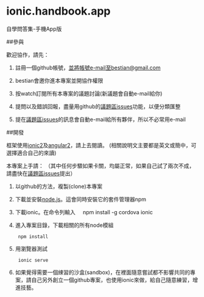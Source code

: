 # ionic.handbook.app
自學問答集-手機App版


##參與

歡迎協作，請先：

1. 註冊一個github帳號，並將帳號e-mail至bestian@gmail.com

2. bestian會邀你進本專案並開協作權限

3. 按watch訂閱所有本專案的議題討論(新議題會自動e-mail給你)

4. 提問以及錯誤回報，盡量用github的[議題區issues](https://github.com/3dw/handbook/issues)功能，以便分類匯整

5. 提在[議題區issues](https://github.com/3dw/handbook/issues)的訊息會自動e-mail給所有夥伴，所以不必常用e-mail



##開發

框架使用[ionic2](https://ionicframework.com/)及[angular2](https://angular.io/)，請上去閱讀。
(相關說明文主要都是英文或簡中，可選擇適合自己的來讀)

本專案上手請：
（其中任何步驟如果卡關，均屬正常，如果自己試了兩次不成，請盡快在[議題區issues](https://github.com/3dw/handbook/issues)提出）


1. 以github的方法，複製(clone)本專案

2. 下載並安裝[node.js](https://nodejs.org/en/)。這會同時安裝它的套件管理器npm

3. 下載ionic。在命令列輸入
     
       npm install -g cordova ionic

4. 進入專案目錄，下載相關的所有node模組

        npm install

5. 用瀏覽器測試

        ionic serve


6. 如果覺得需要一個綀習的沙盒(sandbox)，在裡面隨意嘗試都不影響共同的專案，請自己另外創立一個github專案，也使用ionic來做，給自己隨意練習，增進技藝。
